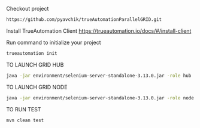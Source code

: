 Checkout project 
 
```bash 
https://github.com/pyavchik/trueAutomationParallelGRID.git
```

Install TrueAutomation Client
https://trueautomation.io/docs/#/install-client

Run command to initialize your project

```bash
trueautomation init
```

TO LAUNCH GRID HUB

```bash
java -jar environment/selenium-server-standalone-3.13.0.jar -role hub 
```

TO LAUNCH GRID NODE

```bash
java -jar environment/selenium-server-standalone-3.13.0.jar -role node -hub http://localhost:4444/grid/register -port 5556 
```

TO RUN TEST 

```bash
mvn clean test
```